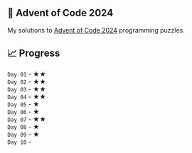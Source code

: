 ## 🎄 Advent of Code 2024
My solutions to [Advent of Code 2024](https://adventofcode.com/2024) programming puzzles.

## 📈 Progress
`Day 01` - ★★<br>
`Day 02` - ★★<br>
`Day 03` - ★★<br>
`Day 04` - ★★<br>
`Day 05` - ★<br>
`Day 06` - ★<br>
`Day 07` - ★★<br>
`Day 08` - ★<br>
`Day 09` - ★<br>
`Day 10` - <be>

